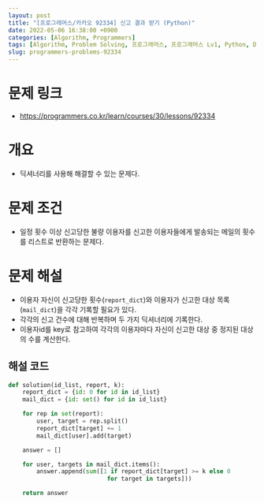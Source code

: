 ```yaml
---
layout: post
title: "[프로그래머스/카카오 92334] 신고 결과 받기 (Python)"
date: 2022-05-06 16:38:00 +0900
categories: [Algorithm, Programmers]
tags: [Algorithm, Problem Solving, 프로그래머스, 프로그래머스 Lv1, Python, Dictionary]
slug: programmers-problems-92334
---
```


# 문제 링크
- https://programmers.co.kr/learn/courses/30/lessons/92334

# 개요
- 딕셔너리를 사용해 해결할 수 있는 문제다.

# 문제 조건
- 일정 횟수 이상 신고당한 불량 이용자를 신고한 이용자들에게 발송되는 메일의 횟수를 리스트로 반환하는 문제다.

# 문제 해설
- 이용자 자신이 신고당한 횟수(`report_dict`)와 이용자가 신고한 대상 목록(`mail_dict`)을 각각 기록할 필요가 있다.
- 각각의 신고 건수에 대해 반복하며 두 가지 딕셔너리에 기록한다.
- 이용자id를 key로 참고하여 각각의 이용자마다 자신이 신고한 대상 중 정지된 대상의 수를 계산한다.

## 해설 코드

```python
def solution(id_list, report, k):
    report_dict = {id: 0 for id in id_list}
    mail_dict = {id: set() for id in id_list}

    for rep in set(report):
        user, target = rep.split()
        report_dict[target] += 1
        mail_dict[user].add(target)

    answer = []

    for user, targets in mail_dict.items():
        answer.append(sum([1 if report_dict[target] >= k else 0
                            for target in targets]))

    return answer
```